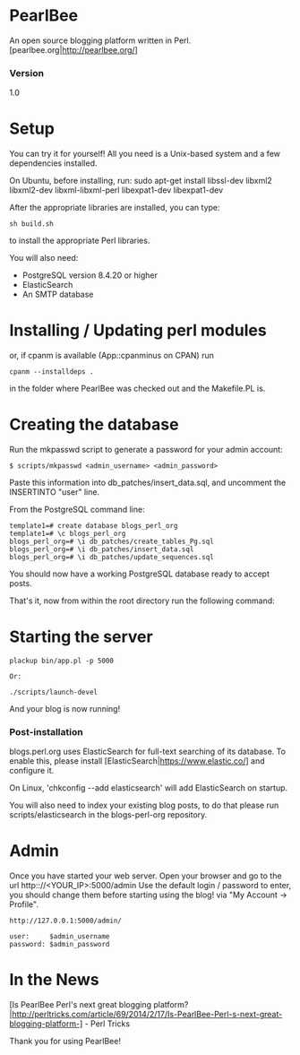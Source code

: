 PearlBee
========

An open source blogging platform written in Perl. [pearlbee.org|http://pearlbee.org/]
### Version
1.0

Setup
=====

You can try it for yourself! All you need is a Unix-based system and a few dependencies installed.

On Ubuntu, before installing, run: sudo apt-get install libssl-dev libxml2 libxml2-dev libxml-libxml-perl libexpat1-dev libexpat1-dev

After the appropriate libraries are installed, you can type:

```
sh build.sh
```

to install the appropriate Perl libraries.

You will also need:

* PostgreSQL version 8.4.20 or higher
* ElasticSearch
* An SMTP database

# Installing / Updating perl modules

or, if cpanm is available (App::cpanminus on CPAN)
run 

```
cpanm --installdeps .
```
in the folder where PearlBee was checked out and the Makefile.PL is.


# Creating the database

Run the mkpasswd script to generate a password for your admin account:

```
$ scripts/mkpasswd <admin_username> <admin_password>
```

Paste this information into db_patches/insert_data.sql, and uncomment the INSERTINTO "user" line.

From the PostgreSQL command line:

```
template1=# create database blogs_perl_org
template1=# \c blogs_perl_org
blogs_perl_org=# \i db_patches/create_tables_Pg.sql
blogs_perl_org=# \i db_patches/insert_data.sql
blogs_perl_org=# \i db_patches/update_sequences.sql
```

You should now have a working PostgreSQL database ready to accept posts.

That's it, now from within the root directory run the following command:

Starting the server
===================

```
plackup bin/app.pl -p 5000

Or:

./scripts/launch-devel
```

And your blog is now running!

### Post-installation

blogs.perl.org uses ElasticSearch for full-text searching of its database. To enable this, please install [ElasticSearch|https://www.elastic.co/] and configure it.

On Linux, 'chkconfig --add elasticsearch' will add ElasticSearch on startup.

You will also need to index your existing blog posts, to do that please run scripts/elasticsearch in the blogs-perl-org repository.

Admin
=====

Once you have started your web server.
Open your browser and go to the url http:://<YOUR_IP>:5000/admin
Use the default login / password to enter, you should change them before starting using the blog!
via "My Account -> Profile".

```
http://127.0.0.1:5000/admin/

user:     $admin_username
password: $admin_password
```

In the News
===========

[Is PearlBee Perl's next great blogging platform?|http://perltricks.com/article/69/2014/2/17/Is-PearlBee-Perl-s-next-great-blogging-platform-] - Perl Tricks

Thank you for using PearlBee!
